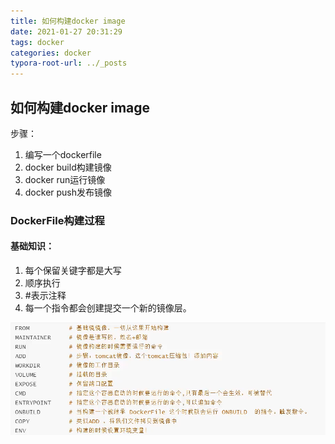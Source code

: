 ```yaml
---
title: 如何构建docker image
date: 2021-01-27 20:31:29
tags: docker
categories: docker
typora-root-url: ../_posts
---
```


## 如何构建docker image

步骤：

1. 编写一个dockerfile
2. docker build构建镜像
3. docker run运行镜像
4. docker push发布镜像

### DockerFile构建过程

#### **基础知识：**

1. 每个保留关键字都是大写
2. 顺序执行
3. #表示注释
4. 每一个指令都会创建提交一个新的镜像层。



![image-20210128174810881](docker-image/image-20210128174810881-1611828531908.png)

